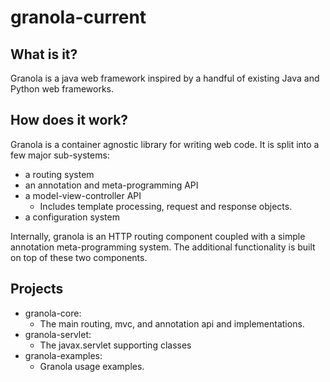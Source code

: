 # granola-current #

## What is it? ##

Granola is a java web framework inspired by a handful of existing Java and Python web frameworks.

## How does it work? ##

Granola is a container agnostic library for writing web code. It is split into a few major sub-systems: 

  * a routing system
  * an annotation and meta-programming API
  * a model-view-controller API
    * Includes template processing, request and response objects. 
  * a configuration system

Internally, granola is an HTTP routing component coupled with a simple annotation meta-programming system.
The additional functionality is built on top of these two components.

## Projects ##

  * granola-core:
    * The main routing, mvc, and annotation api and implementations.
  * granola-servlet:
    * The javax.servlet supporting classes
  * granola-examples:
    * Granola usage examples.
